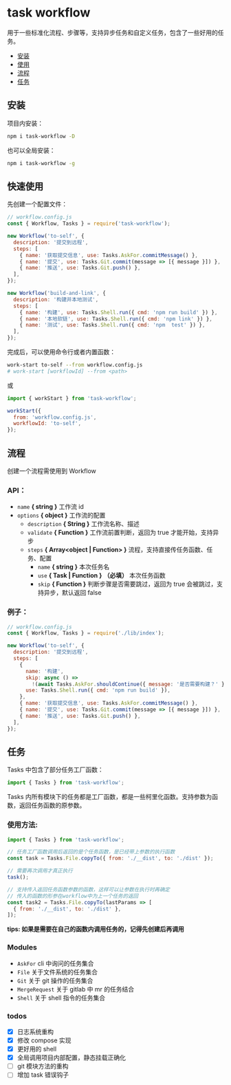 # task workflow

用于一些标准化流程、步骤等，支持异步任务和自定义任务，包含了一些好用的任务。

- [安装](#安装)
- [使用](#使用)
- [流程](#流程)
- [任务](#任务)

## 安装

项目内安装：

```bash
npm i task-workflow -D
```

也可以全局安装：

```bash
npm i task-workflow -g
```

## 快速使用

先创建一个配置文件：

```javascript
// workflow.config.js
const { Workflow, Tasks } = require('task-workflow');

new Workflow('to-self', {
  description: '提交到远程',
  steps: [
    { name: '获取提交信息', use: Tasks.AskFor.commitMessage() },
    { name: '提交', use: Tasks.Git.commit(message => [{ message }]) },
    { name: '推送', use: Tasks.Git.push() },
  ],
});

new Workflow('build-and-link', {
  description: '构建并本地测试',
  steps: [
    { name: '构建', use: Tasks.Shell.run({ cmd: 'npm run build' }) },
    { name: '本地软链', use: Tasks.Shell.run({ cmd: 'npm link' }) },
    { name: '测试', use: Tasks.Shell.run({ cmd: 'npm  test' }) },
  ],
});
```

完成后，可以使用命令行或者内置函数：

```bash
work-start to-self --from workflow.config.js
# work-start [workflowId] --from <path>
```

或

```javascript
import { workStart } from 'task-workflow';

workStart({
  from: 'workflow.config.js',
  workflowId: 'to-self',
});
```

## 流程

创建一个流程需使用到 Workflow

### API：

- `name` **{ string }** 工作流 id
- `options` **{ object }** 工作流的配置
  - `description` **{ String }** 工作流名称、描述
  - `validate` **{ Function }** 工作流前置判断，返回为 true 才能开始，支持异步
  - `steps` **{ Array<object | Function> }** 流程，支持直接传任务函数、任务、配置
    - `name` **{ string }** 本次任务名
    - `use` **{ Task | Function }** **（必填）** 本次任务函数
    - `skip` **{ Function }** 判断步骤是否需要跳过，返回为 true 会被跳过，支持异步，默认返回 false

### 例子：

```javascript
// workflow.config.js
const { Workflow, Tasks } = require('./lib/index');

new Workflow('to-self', {
  description: '提交到远程',
  steps: [
    {
      name: '构建',
      skip: async () =>
        !(await Tasks.AskFor.shouldContinue({ message: '是否需要构建？' })()),
      use: Tasks.Shell.run({ cmd: 'npm run build' }),
    },
    { name: '获取提交信息', use: Tasks.AskFor.commitMessage() },
    { name: '提交', use: Tasks.Git.commit(message => [{ message }]) },
    { name: '推送', use: Tasks.Git.push() },
  ],
});
```

## 任务

Tasks 中包含了部分任务工厂函数：

```javascript
import { Tasks } from 'task-workflow';
```

Tasks 内所有模块下的任务都是工厂函数，都是一些柯里化函数。支持参数为函数，返回任务函数的原参数。

### 使用方法:

```javascript
import { Tasks } from 'task-workflow';

// 任务工厂函数调用后返回的是个任务函数，是已经带上参数的执行函数
const task = Tasks.File.copyTo({ from: './__dist', to: './dist' });

// 需要再次调用才真正执行
task();

// 支持传入返回任务函数参数的函数，这样可以让参数在执行时再确定
// 传入的函数的形参在workflow中为上一个任务的返回
const task2 = Tasks.File.copyTo(lastParams => [
  { from: './__dist', to: './dist' },
]);
```

**tips: 如果是需要在自己的函数内调用任务的，记得先创建后再调用**

### Modules

- `AskFor` cli 中询问的任务集合
- `File` 关于文件系统的任务集合
- `Git` 关于 git 操作的任务集合
- `MergeRequest` 关于 gitlab 中 mr 的任务结合
- `Shell` 关于 shell 指令的任务集合

### todos

- [x] 日志系统重构
- [x] 修改 compose 实现
- [x] 更好用的 shell
- [x] 全局调用项目内部配置，静态挂载正确化
- [ ] git 模块方法的重构
- [ ] 增加 task 错误钩子
